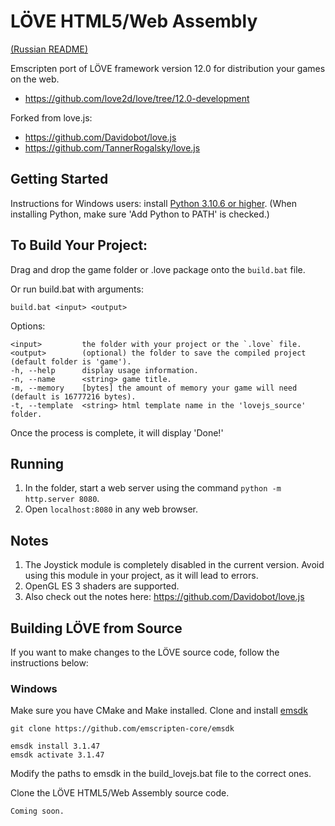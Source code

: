 LÖVE HTML5/Web Assembly
============

[(Russian README)](readme_RU.md)

Emscripten port of LÖVE framework version 12.0 for distribution your games on the web.
- https://github.com/love2d/love/tree/12.0-development

Forked from love.js:
- https://github.com/Davidobot/love.js
- https://github.com/TannerRogalsky/love.js

## Getting Started

Instructions for Windows users: install [Python 3.10.6 or higher](https://www.python.org/downloads/release/python-3106/). (When installing Python, make sure 'Add Python to PATH' is checked.)

## To Build Your Project:
Drag and drop the game folder or .love package onto the `build.bat` file.

Or run build.bat with arguments:
```
build.bat <input> <output>
```

Options:
```
<input>         the folder with your project or the `.love` file.
<output>        (optional) the folder to save the compiled project (default folder is 'game').
-h, --help      display usage information.
-n, --name      <string> game title.
-m, --memory    [bytes] the amount of memory your game will need (default is 16777216 bytes).
-t, --template  <string> html template name in the 'lovejs_source' folder.
```

Once the process is complete, it will display 'Done!'

## Running
1. In the <output> folder, start a web server using the command ```python -m http.server 8080```.
2. Open ```localhost:8080``` in any web browser.

## Notes
1. The Joystick module is completely disabled in the current version. Avoid using this module in your project, as it will lead to errors.
2. OpenGL ES 3 shaders are supported.
3. Also check out the notes here: https://github.com/Davidobot/love.js

## Building LÖVE from Source

If you want to make changes to the LÖVE source code, follow the instructions below:

### Windows

Make sure you have CMake and Make installed.
Clone and install [emsdk](https://github.com/emscripten-core/emsdk)
```
git clone https://github.com/emscripten-core/emsdk

emsdk install 3.1.47
emsdk activate 3.1.47
```

Modify the paths to emsdk in the build_lovejs.bat file to the correct ones.

Clone the LÖVE HTML5/Web Assembly source code.

```
Coming soon.
```

